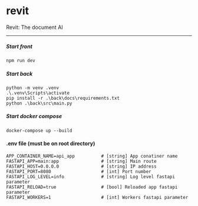 # revit
Revit: The document AI

---

##### Start front
    npm run dev


##### Start back
    python -m venv .venv
    .\.venv\Scripts\activate
    pip install -r .\back\docs\requirements.txt
    python .\back\src\main.py


##### Start docker compose
    docker-compose up --build


#### .env file (must be on root directory)
    APP_CONTAINER_NAME=api_app          # [string] App conatiner name
    FASTAPI_APP=main:app                # [string] Main route
    FASTAPI_HOST=0.0.0.0                # [string] IP address
    FASTAPI_PORT=8080                   # [int] Port number
    FASTAPI_LOG_LEVEL=info              # [string] Log level fastapi parameter
    FASTAPI_RELOAD=true                 # [bool] Reloaded app fastapi parameter
    FASTAPI_WORKERS=1                   # [int] Workers fastapi parameter